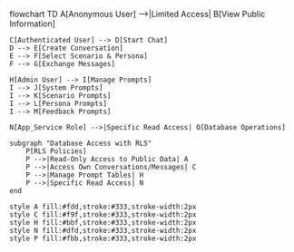 flowchart TD
    A[Anonymous User] -->|Limited Access| B[View Public Information]
    
    C[Authenticated User] --> D[Start Chat]
    D --> E[Create Conversation]
    E --> F[Select Scenario & Persona]
    F --> G[Exchange Messages]
    
    H[Admin User] --> I[Manage Prompts]
    I --> J[System Prompts]
    I --> K[Scenario Prompts]
    I --> L[Persona Prompts]
    I --> M[Feedback Prompts]
    
    N[App_Service Role] -->|Specific Read Access| O[Database Operations]
    
    subgraph "Database Access with RLS"
        P[RLS Policies]
        P -->|Read-Only Access to Public Data| A
        P -->|Access Own Conversations/Messages| C
        P -->|Manage Prompt Tables| H
        P -->|Specific Read Access| N
    end
    
    style A fill:#fdd,stroke:#333,stroke-width:2px
    style C fill:#f9f,stroke:#333,stroke-width:2px
    style H fill:#bbf,stroke:#333,stroke-width:2px
    style N fill:#dfd,stroke:#333,stroke-width:2px
    style P fill:#fbb,stroke:#333,stroke-width:2px